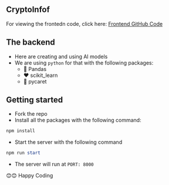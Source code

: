 ## CryptoInfof
For viewing the frontedn code, click here: [Frontend GitHub Code](https://github.com/duc-beluga/CryptoInfo)

## The backend
- Here are creating and using AI models
- We are using `python` for that with the following packages:
  - 🌼 Pandas
  - ❤️ scikit_learn
  - 🥲 pycaret

## Getting started
- Fork the repo
- Install all the packages with the following command:
```powershell
npm install
```
- Start the server with the following command
```powershell
npm run start
```
- The server will run at `PORT: 8000`


😊😊 Happy Coding